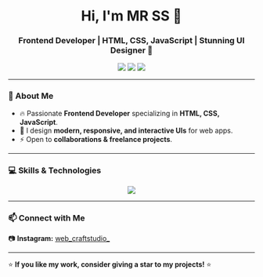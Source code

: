 <h1 align="center">Hi, I'm MR SS 👋</h1>
<h3 align="center">Frontend Developer | HTML, CSS, JavaScript | Stunning UI Designer 🎨</h3>

<p align="center">
  <img src="https://img.shields.io/badge/HTML5-%23E34F26.svg?style=for-the-badge&logo=html5&logoColor=white">
  <img src="https://img.shields.io/badge/CSS3-%231572B6.svg?style=for-the-badge&logo=css3&logoColor=white">
  <img src="https://img.shields.io/badge/JavaScript-%23F7DF1E.svg?style=for-the-badge&logo=javascript&logoColor=black">
</p>

---

### 🚀 About Me  
- 🔥 Passionate **Frontend Developer** specializing in **HTML, CSS, JavaScript**.  
- 🎨 I design **modern, responsive, and interactive UIs** for web apps.  
- ⚡ Open to **collaborations & freelance projects**.  

---

### 💻 Skills & Technologies  
<p align="center">
  <img src="https://skillicons.dev/icons?i=html,css,js" />
</p>

---

### 📫 Connect with Me  
📷 **Instagram:** [web_craftstudio_](https://www.instagram.com/web_craftstudio_?igsh=N3o2ZjlnMmpyb2dr)  

---

⭐ **If you like my work, consider giving a star to my projects!** ⭐
